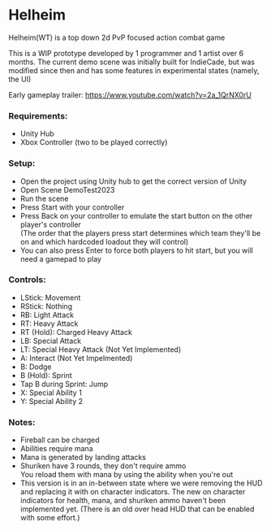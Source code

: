 # Helheim
Helheim(WT) is a top down 2d PvP focused action combat game

This is a WIP prototype developed by 1 programmer and 1 artist over 6 months.
The current demo scene was initially built for IndieCade, but was modified since then and has some features in experimental states (namely, the UI)

Early gameplay trailer: https://www.youtube.com/watch?v=2a_1QrNX0rU

### Requirements:

- Unity Hub
- Xbox Controller (two to be played correctly)

### Setup:

- Open the project using Unity hub to get the correct version of Unity
- Open Scene DemoTest2023
- Run the scene
- Press Start with your controller
- Press Back on your controller to emulate the start button on the other player's controller  
  (The order that the players press start determines which team they'll be on and which hardcoded loadout they will control)
- You can also press Enter to force both players to hit start, but you will need a gamepad to play

### Controls:

- LStick: Movement
- RStick: Nothing
- RB: Light Attack
- RT: Heavy Attack
- RT (Hold): Charged Heavy Attack
- LB: Special Attack
- LT: Special Heavy Attack (Not Yet Implemented)
- A: Interact (Not Yet Impelmented)
- B: Dodge
- B (Hold): Sprint
- Tap B during Sprint: Jump
- X: Special Ability 1
- Y: Special Ability 2

### Notes:

- Fireball can be charged
- Abilities require mana
- Mana is generated by landing attacks
- Shuriken have 3 rounds, they don't require ammo<br>
  You reload them with mana by using the ability when you're out
- This version is in an in-between state where we were removing the HUD and replacing it with on character indicators. The new on character indicators for health, mana, and shuriken ammo haven't been implemented yet.
  (There is an old over head HUD that can be enabled with some effort.)
